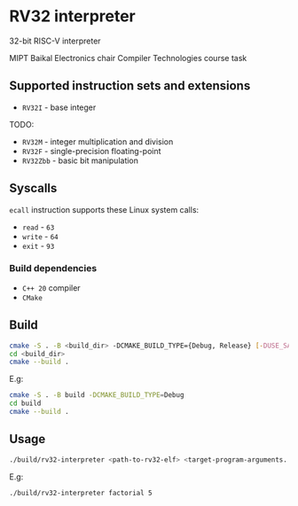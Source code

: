 # RV32 interpreter

32-bit RISC-V interpreter

MIPT Baikal Electronics chair Compiler Technologies course task

## Supported instruction sets and extensions

- `RV32I` - base integer

TODO:

- `RV32M` - integer multiplication and division
- `RV32F` - single-precision floating-point
- `RV32Zbb` - basic bit manipulation

## Syscalls

`ecall` instruction supports these Linux system calls:
- `read` - `63`
- `write` - `64`
- `exit` - `93`

### Build dependencies

- `C++ 20` compiler
- `CMake`

## Build

```bash
cmake -S . -B <build_dir> -DCMAKE_BUILD_TYPE={Debug, Release} [-DUSE_SANITIZER='Address;Undefined']
cd <build_dir>
cmake --build .
```

E.g:

```bash
cmake -S . -B build -DCMAKE_BUILD_TYPE=Debug
cd build
cmake --build .
```

## Usage

```bash
./build/rv32-interpreter <path-to-rv32-elf> <target-program-arguments...>
```

E.g:

```bash
./build/rv32-interpreter factorial 5
```

